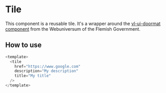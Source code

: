 # Tile

This component is a reusable tile. It's a wrapper around the [vl-ui-doormat component](https://overheid.vlaanderen.be/webuniversum/v3/documentation/components/vl-ui-doormat/) from the Webuniversum of the Flemish Government.

## How to use

```js
<template>
  <tile
    href="https://www.google.com"
    description="My description"
    title="My title"
  />
</template>
```
